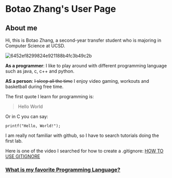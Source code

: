 # Botao Zhang's User Page

## About me

Hi, this is Botao Zhang, a second-year transfer student who is majoring in Computer Science at UCSD.

![6452ef8299824e921188b4fc3b49c2b](https://user-images.githubusercontent.com/97600878/230729081-3cae2e2a-bc8a-4b37-9d50-679657cf2d14.jpg)

**As a programmer**: I like to play around with different programming language such as java, c, c++ and python.

**AS a person**: ~~I sleep all the time~~ I enjoy video gaming, workouts and basketball during free time.

The first quote I learn for programming is:

> Hello World

Or in C you can say:
```
printf("Hello, World!");
```

I am really not familiar with github, so I have to search tutorials doing the first lab.

Here is one of the video I searched for how to create a .gitignore:
[HOW TO USE GITIGNORE](https://www.youtube.com/watch?v=ZmGW45eZOg8&ab_channel=Magnitopic)

### [What is my favorite Programming Language?](HelloWorld.c)
